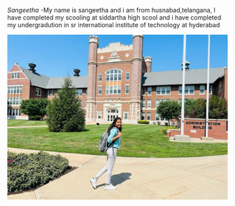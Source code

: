 *Sangeetha*
  -My name is sangeetha and i am from husnabad,telangana, I have completed my scooling at siddartha high scool and i have completed my undergradution in sr international institute of technology at hyderabad
  
  ![My Profile](Sangeeta.jpg)


